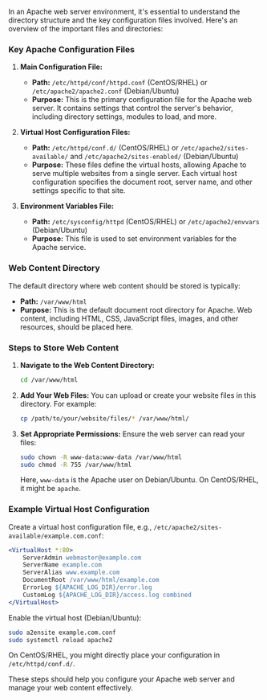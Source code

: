 In an Apache web server environment, it's essential to understand the directory structure and the key configuration files involved. Here's an overview of the important files and directories:

### Key Apache Configuration Files

1. **Main Configuration File:**
   - **Path:** `/etc/httpd/conf/httpd.conf` (CentOS/RHEL) or `/etc/apache2/apache2.conf` (Debian/Ubuntu)
   - **Purpose:** This is the primary configuration file for the Apache web server. It contains settings that control the server's behavior, including directory settings, modules to load, and more.

2. **Virtual Host Configuration Files:**
   - **Path:** `/etc/httpd/conf.d/` (CentOS/RHEL) or `/etc/apache2/sites-available/` and `/etc/apache2/sites-enabled/` (Debian/Ubuntu)
   - **Purpose:** These files define the virtual hosts, allowing Apache to serve multiple websites from a single server. Each virtual host configuration specifies the document root, server name, and other settings specific to that site.

3. **Environment Variables File:**
   - **Path:** `/etc/sysconfig/httpd` (CentOS/RHEL) or `/etc/apache2/envvars` (Debian/Ubuntu)
   - **Purpose:** This file is used to set environment variables for the Apache service.

### Web Content Directory

The default directory where web content should be stored is typically:

- **Path:** `/var/www/html`
- **Purpose:** This is the default document root directory for Apache. Web content, including HTML, CSS, JavaScript files, images, and other resources, should be placed here.

### Steps to Store Web Content

1. **Navigate to the Web Content Directory:**
   ```bash
   cd /var/www/html
   ```

2. **Add Your Web Files:**
   You can upload or create your website files in this directory. For example:
   ```bash
   cp /path/to/your/website/files/* /var/www/html/
   ```

3. **Set Appropriate Permissions:**
   Ensure the web server can read your files:
   ```bash
   sudo chown -R www-data:www-data /var/www/html
   sudo chmod -R 755 /var/www/html
   ```
   Here, `www-data` is the Apache user on Debian/Ubuntu. On CentOS/RHEL, it might be `apache`.

### Example Virtual Host Configuration

Create a virtual host configuration file, e.g., `/etc/apache2/sites-available/example.com.conf`:

```apache
<VirtualHost *:80>
    ServerAdmin webmaster@example.com
    ServerName example.com
    ServerAlias www.example.com
    DocumentRoot /var/www/html/example.com
    ErrorLog ${APACHE_LOG_DIR}/error.log
    CustomLog ${APACHE_LOG_DIR}/access.log combined
</VirtualHost>
```

Enable the virtual host (Debian/Ubuntu):
```bash
sudo a2ensite example.com.conf
sudo systemctl reload apache2
```

On CentOS/RHEL, you might directly place your configuration in `/etc/httpd/conf.d/`.

These steps should help you configure your Apache web server and manage your web content effectively.
